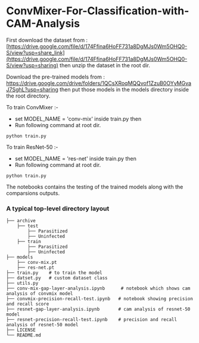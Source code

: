 # ConvMixer-For-Classification-with-CAM-Analysis
First download the dataset from : [https://drive.google.com/file/d/174Ffina6HoFF731a8DgMJs0Wm5OHQ0-S/view?usp=share_link](https://drive.google.com/file/d/174Ffina6HoFF731a8DgMJs0Wm5OHQ0-S/view?usp=sharing) then unzip the dataset in the root dir.

Download the pre-trained models from : https://drive.google.com/drive/folders/1QCsXRoqMQQvof1ZzuB0OYyMGvaJ7SghL?usp=sharing then put those models in the models directory inside the root directory.

To train ConvMixer :- 
* set MODEL_NAME = 'conv-mix' inside train.py then
* Run following command at root dir.
```
python train.py
```

To train ResNet-50 :- 
* set MODEL_NAME = 'res-net' inside train.py then
* Run following command at root dir.
```
python train.py
```

The notebooks contains the testing of the trained models along with the comparsions outputs.

### A typical top-level directory layout

    ├── archive                 
        ├── test
            ├── Parasitized
            ├── Uninfected
        ├── train
            ├── Parasitized
            ├── Uninfected
    ├── models
        ├── conv-mix.pt
        ├── res-net.pt
    ├── train.py    # to train the model                   
    ├── datset.py   # custom dataset class
    ├── utils.py
    ├── conv-mix-gap-layer-analysis.ipynb      # notebook which shows cam analysis of convmix model
    ├── convmix-precision-recall-test.ipynb   # notebook showing precision and recall score
    ├── resnet-gap-layer-analysis.ipynb       # cam analysis of resnet-50 model
    ├── resnet-precision-recall-test.ipynb    # precision and recall analysis of resnet-50 model
    ├── LICENSE
    └── README.md
